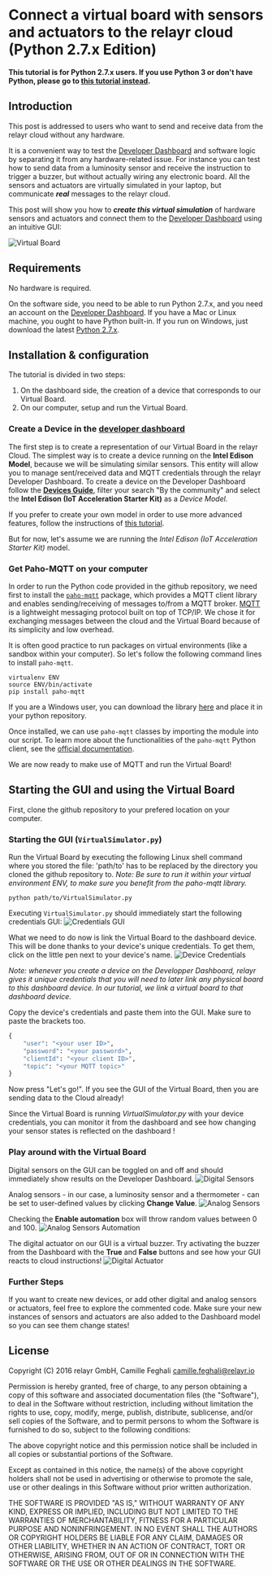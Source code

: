 # Connect a virtual board with sensors and actuators to the relayr cloud (Python 2.7.x Edition)

**This tutorial is for Python 2.7.x users. If you use Python 3 or don't have Python, please go to [this tutorial instead](https://github.com/relayr/python-virtual-device).**

## Introduction

This post is addressed to users who want to send and receive data from the relayr cloud without any hardware.

It is a convenient way to test the [Developer Dashboard](https://dev.relayr.io/) and software logic by separating it from any hardware-related issue. For instance you can test how to send data from a luminosity sensor and receive the instruction to trigger a buzzer, but without actually wiring any electronic board. All the sensors and actuators are virtually simulated in your laptop, but communicate ***real*** messages to the relayr cloud.

This post will show you how to ***create this virtual simulation*** of hardware sensors and actuators and connect them to the [Developer Dashboard](https://dev.relayr.io/) using an intuitive GUI:

![Virtual Board](/assets/VirtualBoard.png)


## Requirements

No hardware is required.

On the software side, you need to be able to run Python 2.7.x, and you need an account on the [Developer Dashboard](https://dev.relayr.io/). If you have a Mac or Linux machine, you ought to have Python built-in. If you run on Windows, just download the latest [Python 2.7.x](https://www.python.org/downloads/).

## Installation & configuration

The tutorial is divided in two steps:

1. On the dashboard side, the creation of a device that corresponds to our Virtual Board.
2. On our computer, setup and run the Virtual Board.


### Create a Device in the [developer dashboard](https://dev.relayr.io/)

The first step is to create a representation of our Virtual Board in the relayr Cloud. The simplest way is to create a device running on the **Intel Edison Model**, because we will be simulating similar sensors. This entity will allow you to manage sent/received data and MQTT credentials through the relayr Developer Dashboard. To create a device on the Developer Dashboard follow the [**Devices Guide**](http://docs.relayr.io/getting-started/devices-guide/), filter your search "By the community" and select the **Intel Edison (IoT Acceleration Starter Kit)** as a *Device Model*.

If you prefer to create your own model in order to use more advanced features, follow the instructions of [this tutorial](http://docs.relayr.io/getting-started/device-models-guide/).

But for now, let's assume we are running the *Intel Edison (IoT Acceleration Starter Kit)* model.

### Get Paho-MQTT on your computer

In order to run the Python code provided in the github repository, we need first to install the [`paho-mqtt`](https://pypi.python.org/pypi/paho-mqtt/1.1) package, which provides a MQTT client library and enables sending/receiving of messages to/from a MQTT broker. [MQTT](https://en.wikipedia.org/wiki/MQTT) is a lightweight messaging protocol built on top of TCP/IP. We chose it for exchanging messages between the cloud and the Virtual Board because of its simplicity and low overhead.

It is often good practice to run packages on virtual environments (like a sandbox within your computer). So let's follow the following command lines to install `paho-mqtt`.

```shell
virtualenv ENV
source ENV/bin/activate
pip install paho-mqtt
```

If you are a Windows user, you can download the library [here](https://pypi.python.org/pypi/paho-mqtt/1.2) and place it in your python repository.

Once installed, we can use `paho-mqtt` classes by importing the module into our script. To learn more about the functionalities of the `paho-mqtt` Python client, see the
[official documentation](https://pypi.python.org/pypi/paho-mqtt/1.1).

We are now ready to make use of MQTT and run the Virtual Board!

## Starting the GUI and using the Virtual Board

First, clone the github repository to your prefered location on your computer.

### Starting the GUI (`VirtualSimulator.py`)

Run the Virtual Board by executing the following Linux shell command where you stored the file: 'path/to' has to be replaced by the directory you cloned the github repository to. *Note: Be sure to run it within your virtual environment ENV, to make sure you benefit from the paho-mqtt library.*

```shell
python path/to/VirtualSimulator.py
```

Executing `VirtualSimulator.py` should immediately start the following credentials GUI:
![Credentials GUI](/assets/CredentialsGUI.png)

What we need to do now is link the Virtual Board to the dashboard device. This will be done thanks to your device's unique credentials. To get them, click on the little pen next to your device's name.
![Device Credentials](/assets/DeviceCredentials.png)

*Note: whenever you create a device on the Developper Dashboard, relayr gives it unique credentials that you will need to later link any physical board to this dashboard device. In our tutorial, we link a *virtual* board to that dashboard device.*

Copy the device's credentials and paste them into the GUI. Make sure to paste the brackets too.

```python
{
    "user": "<your user ID>",
    "password": "<your password>",
    "clientId": "<your client ID>",
    "topic": "<your MQTT topic>"
}
```

Now press "Let's go!". If you see the GUI of the Virtual Board, then you are sending data to the Cloud already!

Since the Virtual Board is running *VirtualSimulator.py* with your device credentials, you can monitor it from the dashboard and see how changing your sensor states is reflected on the dashboard !

### Play around with the Virtual Board

Digital sensors on the GUI can be toggled on and off and should immediately show results on the Developer Dashboard.
![Digital Sensors](/assets/DigitalSensors.png)

Analog sensors - in our case, a luminosity sensor and a thermometer - can be set to user-defined values by clicking **Change Value**.
![Analog Sensors](/assets/AnalogSensor.png)

Checking the **Enable automation** box will throw random values between 0 and 100.
![Analog Sensors Automation](/assets/AnalogAutomation.png)

The digital actuator on our GUI is a virtual buzzer. Try activating the buzzer from the Dashboard with the **True** and **False** buttons and see how your GUI reacts to cloud instructions!
![Digital Actuator](/assets/DigitalActuator.png)

### Further Steps

If you want to create new devices, or add other digital and analog sensors or actuators, feel free to explore the commented code. Make sure your new instances of sensors and actuators are also added to the Dashboard model so you can see them change states!

## License

Copyright (C) 2016 relayr GmbH, Camille Feghali <camille.feghali@relayr.io>

Permission is hereby granted, free of charge, to any person obtaining a copy of this software and associated documentation files (the "Software"), to deal in the Software without restriction, including without limitation the rights to use, copy, modify, merge, publish, distribute, sublicense, and/or sell copies of the Software, and to permit persons to whom the Software is furnished to do so, subject to the following conditions:

The above copyright notice and this permission notice shall be included in all copies or substantial portions of the Software.

Except as contained in this notice, the name(s) of the above copyright holders shall not be used in advertising or otherwise to promote the sale, use or other dealings in this Software without prior written authorization.

THE SOFTWARE IS PROVIDED "AS IS," WITHOUT WARRANTY OF ANY KIND, EXPRESS OR IMPLIED, INCLUDING BUT NOT LIMITED TO THE WARRANTIES OF MERCHANTABILITY, FITNESS FOR A PARTICULAR PURPOSE AND NONINFRINGEMENT.  IN NO EVENT SHALL THE AUTHORS OR COPYRIGHT HOLDERS BE LIABLE FOR ANY CLAIM, DAMAGES OR OTHER LIABILITY, WHETHER IN AN ACTION OF CONTRACT, TORT OR OTHERWISE, ARISING FROM, OUT OF OR IN CONNECTION WITH THE SOFTWARE OR THE USE OR OTHER DEALINGS IN THE SOFTWARE.
